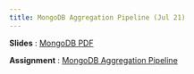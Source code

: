 ```yaml
---
title: MongoDB Aggregation Pipeline (Jul 21)
---
```


**Slides**
: [MongoDB PDF](https://drive.google.com/file/d/1e0SKNkoO1oZKB1K0smM-KYd5Hi_0_Lxg/view?usp=sharing)

**Assignment**
: [MongoDB Aggregation Pipeline]((https://alikrema.github.io/nodejs-course/assignment_5/))
